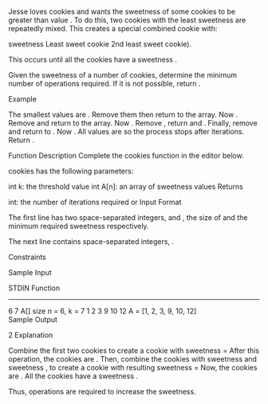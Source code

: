 Jesse loves cookies and wants the sweetness of some cookies to be greater than value . To do this, two cookies with the least sweetness are repeatedly mixed. This creates a special combined cookie with:

sweetness  Least sweet cookie   2nd least sweet cookie).

This occurs until all the cookies have a sweetness .

Given the sweetness of a number of cookies, determine the minimum number of operations required. If it is not possible, return .

Example


The smallest values are .
Remove them then return  to the array. Now .
Remove  and return  to the array. Now .
Remove , return  and .
Finally, remove  and return  to . Now .
All values are  so the process stops after  iterations. Return .

Function Description
Complete the cookies function in the editor below.

cookies has the following parameters:

int k: the threshold value
int A[n]: an array of sweetness values
Returns

int: the number of iterations required or 
Input Format

The first line has two space-separated integers,  and , the size of  and the minimum required sweetness respectively.

The next line contains  space-separated integers, .

Constraints




Sample Input

STDIN               Function
-----               --------
6 7                 A[] size n = 6, k = 7
1 2 3 9 10 12       A = [1, 2, 3, 9, 10, 12]  
Sample Output

2
Explanation

Combine the first two cookies to create a cookie with sweetness  = 
After this operation, the cookies are .
Then, combine the cookies with sweetness  and sweetness , to create a cookie with resulting sweetness  = 
Now, the cookies are .
All the cookies have a sweetness .

Thus,  operations are required to increase the sweetness.
